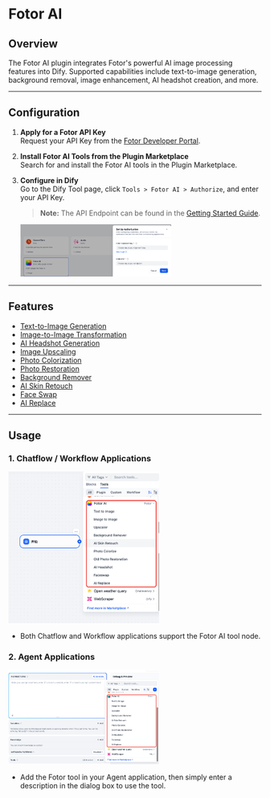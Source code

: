 # Fotor AI

## Overview
The Fotor AI plugin integrates Fotor's powerful AI image processing features into Dify. Supported capabilities include text-to-image generation, background removal, image enhancement, AI headshot creation, and more.

---

## Configuration

1. **Apply for a Fotor API Key**  
   Request your API Key from the [Fotor Developer Portal](https://developers.fotor.com/).
2. **Install Fotor AI Tools from the Plugin Marketplace**  
   Search for and install the Fotor AI tools in the Plugin Marketplace.
3. **Configure in Dify**  
   Go to the Dify Tool page, click `Tools > Fotor AI > Authorize`, and enter your API Key.
   
   > **Note:** The API Endpoint can be found in the [Getting Started Guide](https://docs.fotor.com/getting-started/auth).

   <img src="./_assets/authorize.png" alt="authorize" width="300" />

---

## Features

- [Text-to-Image Generation](https://docs.fotor.com/reference/text2img)
- [Image-to-Image Transformation](https://docs.fotor.com/reference/img2img)
- [AI Headshot Generation](https://docs.fotor.com/reference/headshot)
- [Image Upscaling](https://docs.fotor.com/reference/img-upscale)
- [Photo Colorization](https://docs.fotor.com/reference/colorize)
- [Photo Restoration](https://docs.fotor.com/reference/restoration)
- [Background Remover](https://docs.fotor.com/reference/background-remover)
- [AI Skin Retouch](https://docs.fotor.com/reference/retouchskin)
- [Face Swap](https://docs.fotor.com/reference/faceswap)
- [AI Replace](https://docs.fotor.com/reference/replacer)

---

## Usage

### 1. Chatflow / Workflow Applications

<img src="./_assets/usage1.png" alt="usage" width="300" />

- Both Chatflow and Workflow applications support the Fotor AI tool node.

### 2. Agent Applications

<img src="./_assets/usage2.png" alt="usage" width="300" />

- Add the Fotor tool in your Agent application, then simply enter a description in the dialog box to use the tool.